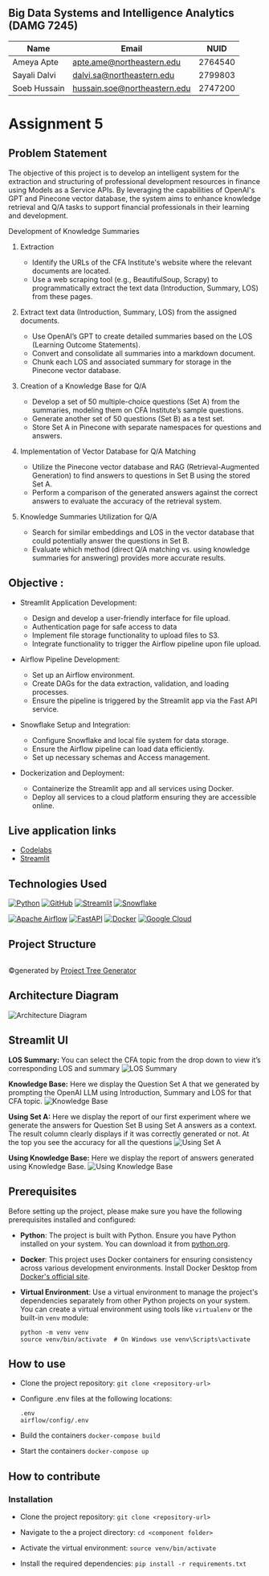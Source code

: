 
## Big Data Systems and Intelligence Analytics (DAMG 7245)

| Name         | Email                        | NUID    |
| ------------ | ---------------------------- | ------- |
| Ameya Apte   | apte.ame@northeastern.edu    | 2764540 |
| Sayali Dalvi | dalvi.sa@northeastern.edu    | 2799803 |
| Soeb Hussain | hussain.soe@northeastern.edu | 2747200 |

# Assignment 5 

## Problem Statement

The objective of this project is to develop an intelligent system for the extraction and structuring of professional development resources in finance using Models as a Service APIs. By leveraging the capabilities of OpenAI's GPT and Pinecone vector database, the system aims to enhance knowledge retrieval and Q/A tasks to support financial professionals in their learning and development.

Development of Knowledge Summaries


1. Extraction

    * Identify the URLs of the CFA Institute's website where the relevant documents are located.
    * Use a web scraping tool (e.g., BeautifulSoup, Scrapy) to programmatically extract the text data (Introduction, Summary, LOS) from these pages.

2. Extract text data (Introduction, Summary, LOS) from the assigned documents.
    * Use OpenAI’s GPT to create detailed summaries based on the LOS (Learning Outcome Statements).
    * Convert and consolidate all summaries into a markdown document.
    * Chunk each LOS and associated summary for storage in the Pinecone vector database.
3. Creation of a Knowledge Base for Q/A

    * Develop a set of 50 multiple-choice questions (Set A) from the summaries, modeling them on CFA Institute’s sample questions.
    * Generate another set of 50 questions (Set B) as a test set.
    * Store Set A in Pinecone with separate namespaces for questions and answers.

4. Implementation of Vector Database for Q/A Matching

    * Utilize the Pinecone vector database and RAG (Retrieval-Augmented Generation) to find answers to questions in Set B using the stored Set A.
    * Perform a comparison of the generated answers against the correct answers to evaluate the accuracy of the retrieval system.
5. Knowledge Summaries Utilization for Q/A

    * Search for similar embeddings and LOS in the vector database that could potentially answer the questions in Set B.
    * Evaluate which method (direct Q/A matching vs. using knowledge summaries for answering) provides more accurate results.

 
## Objective :

* Streamlit Application Development:
    * Design and develop a user-friendly interface for file upload.
    * Authentication page for safe access to data
    * Implement file storage functionality to upload files to S3.
    * Integrate functionality to trigger the Airflow pipeline upon file upload.

* Airflow Pipeline Development:

    * Set up an Airflow environment.
    * Create DAGs for the data extraction, validation, and loading processes.
    * Ensure the pipeline is triggered by the Streamlit app via the Fast API service.


* Snowflake Setup and Integration:

    * Configure Snowflake and local file system for data storage.
    * Ensure the Airflow pipeline can load data efficiently.
    * Set up necessary schemas and Access management.

* Dockerization and Deployment:

    * Containerize the Streamlit app and all services using Docker.
    * Deploy all services to a cloud platform ensuring they are accessible online.

## Live application links 
* [Codelabs](https://codelabs-preview.appspot.com/?file_id=1xOGcMhYwCmjjOB1ChA7WBFG2N_Q2OKIhKTld12A6qSM#5)
* [Streamlit](http://35.237.26.187:8501/)


## Technologies Used


[![Python](https://img.shields.io/badge/Python-FFD43B?style=for-the-badge&logo=python&logoColor=blue)](https://www.python.org/)
[![GitHub](https://img.shields.io/badge/GitHub-100000?style=for-the-badge&logo=github&logoColor=white)](https://github.com/)
[![Streamlit](https://img.shields.io/badge/Streamlit-FF4B4B?style=for-the-badge&logo=Streamlit&logoColor=white)](https://streamlit.io/)
[![Snowflake](https://img.shields.io/badge/snowflake-%234285F4?style=for-the-badge&logo=snowflake&link=https%3A%2F%2Fwww.snowflake.com%2Fen%2F%3F_ga%3D2.41504805.669293969.1706151075-1146686108.1701841103%26_gac%3D1.160808527.1706151104.Cj0KCQiAh8OtBhCQARIsAIkWb68j5NxT6lqmHVbaGdzQYNSz7U0cfRCs-STjxZtgPcZEV-2Vs2-j8HMaAqPsEALw_wcB&logoColor=white)
](https://www.snowflake.com/en/?_ga=2.41504805.669293969.1706151075-1146686108.1701841103&_gac=1.160808527.1706151104.Cj0KCQiAh8OtBhCQARIsAIkWb68j5NxT6lqmHVbaGdzQYNSz7U0cfRCs-STjxZtgPcZEV-2Vs2-j8HMaAqPsEALw_wcB)

[![Apache Airflow](https://img.shields.io/badge/Airflow-017CEE?style=for-the-badge&logo=Apache%20Airflow&logoColor=white)](https://airflow.apache.org/)
[![FastAPI](https://img.shields.io/badge/fastapi-109989?style=for-the-badge&logo=FASTAPI&logoColor=white)](https://fastapi.tiangolo.com/)
[![Docker](https://img.shields.io/badge/Docker-%232496ED?style=for-the-badge&logo=Docker&color=blue&logoColor=white)](https://www.docker.com)
[![Google Cloud](https://img.shields.io/badge/Google_Cloud-%234285F4.svg?style=for-the-badge&logo=google-cloud&logoColor=white)](https://cloud.google.com)

## Project Structure 
```
```
©generated by [Project Tree Generator](https://woochanleee.github.io/project-tree-generator)

## Architecture Diagram

![Architecture Diagram ](images/Arch.png)

## Streamlit UI
**LOS Summary:** You can select the CFA topic from the drop down to view it’s corresponding LOS and summary
![LOS Summary](images/ss1.png)

**Knowledge Base:** Here we display the Question Set A that we generated by prompting the OpenAI LLM using Introduction, Summary and LOS for that CFA topic.
![Knowledge Base](images/ss2.png)

**Using Set A:** Here we display the report of our first experiment where we generate the answers for Question Set B using Set A answers as a context. The result column clearly displays if it was correctly generated or not. At the top you see the accuracy for all the questions
![Using Set A](images/ss3.png)

**Using Knowledge Base:** Here we display the report of answers generated using Knowledge Base.
![Using Knowledge Base](images/ss4.png)

## Prerequisites
Before setting up the project, please make sure you have the following prerequisites installed and configured:

- **Python**: The project is built with Python. Ensure you have Python installed on your system. You can download it from [python.org](https://www.python.org/).

- **Docker**: This project uses Docker containers for ensuring consistency across various development environments. Install Docker Desktop from [Docker's official site](https://www.docker.com/products/docker-desktop).

- **Virtual Environment**: Use a virtual environment to manage the project's dependencies separately from other Python projects on your system. You can create a virtual environment using tools like `virtualenv` or the built-in `venv` module:
    ``` 
    python -m venv venv
    source venv/bin/activate  # On Windows use venv\Scripts\activate 
    ```
  

## How to use
* Clone the project repository:
        ```git clone <repository-url>```

* Configure .env files at the following locations:
    ```
    .env
    airflow/config/.env
    
    ```
* Build the containers ```docker-compose build```
* Start the containers ```docker-compose up```

## How to contribute

### Installation 

* Clone the project repository:
        ```git clone <repository-url>```

* Navigate to the a project directory:
        ```cd <component folder>```

* Activate the virtual environment:
```source venv/bin/activate ```

* Install the required dependencies:
```pip install -r requirements.txt```







